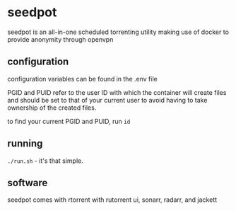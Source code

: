 # seedpot

seedpot is an all-in-one scheduled torrenting utility making use of docker to provide anonymity through openvpn

## configuration

configuration variables can be found in the .env file

PGID and PUID refer to the user ID with which the container will create files and should be set to that of your current user to avoid having to take ownership of the created files.

to find your current PGID and PUID, run `id`

## running

`./run.sh` - it's that simple.

## software

seedpot comes with rtorrent with rutorrent ui, sonarr, radarr, and jackett